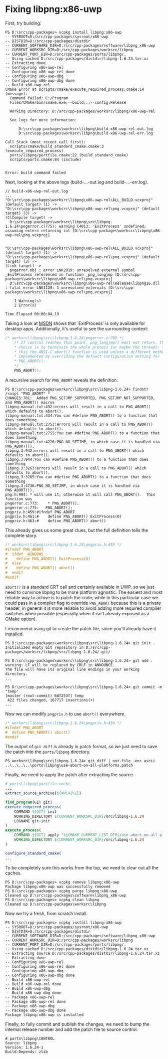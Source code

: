 Fixing libpng:x86-uwp
=====================

First, try building:

```
PS D:\src\cpp-packages> vcpkg install libpng:x86-uwp
-- SYSROOT=D:/src/cpp-packages/sysroot/x86-uwp
-- DISTDIR=D:/src/cpp-packages/distdir
-- CURRENT_SOFTWARE_DIR=D:/src/cpp-packages/software/libpng_x86-uwp
-- CURRENT_WORKSRC_DIR=D:/src/cpp-packages/worksrc/libpng
-- CURRENT_PORT_DIR=D:/src/cpp-packages/ports/libpng/.
-- Using cached D:/src/cpp-packages/distdir/libpng-1.6.24.tar.xz
-- Extracting done
-- Configuring x86-uwp-rel
-- Configuring x86-uwp-rel done
-- Configuring x86-uwp-dbg
-- Configuring x86-uwp-dbg done
-- Build x86-uwp-rel
CMake Error at scripts/cmake/execute_required_process.cmake:14 (message):
  Command failed: C:/Program
  Files/CMake/bin/cmake.exe;--build;.;--config;Release

  Working Directory: D:/src/cpp-packages/worksrc/libpng/x86-uwp-rel

  See logs for more information:

      D:\src\cpp-packages\worksrc\libpng\build-x86-uwp-rel-out.log
      D:\src\cpp-packages\worksrc\libpng\build-x86-uwp-rel-err.log

Call Stack (most recent call first):
  scripts/cmake/build_standard_cmake.cmake:3 (execute_required_process)
  ports/libpng/portfile.cmake:22 (build_standard_cmake)
  scripts/ports.cmake:84 (include)


Error: build command failed
```

Next, looking at the above logs (build-...-out.log and build-...-err.log).

```
// build-x86-uwp-rel-out.log
...
"D:\src\cpp-packages\worksrc\libpng\x86-uwp-rel\ALL_BUILD.vcxproj" (default target) (1) ->
"D:\src\cpp-packages\worksrc\libpng\x86-uwp-rel\png.vcxproj" (default target) (3) ->
(ClCompile target) -> 
  D:\src\cpp-packages\worksrc\libpng\src\libpng-1.6.24\pngerror.c(775): warning C4013: 'ExitProcess' undefined; assuming extern returning int [D:\src\cpp-packages\worksrc\libpng\x86-uwp-rel\png.vcxproj]


"D:\src\cpp-packages\worksrc\libpng\x86-uwp-rel\ALL_BUILD.vcxproj" (default target) (1) ->
"D:\src\cpp-packages\worksrc\libpng\x86-uwp-rel\png.vcxproj" (default target) (3) ->
(Link target) -> 
  pngerror.obj : error LNK2019: unresolved external symbol _ExitProcess referenced in function _png_longjmp [D:\src\cpp-packages\worksrc\libpng\x86-uwp-rel\png.vcxproj]
  D:\src\cpp-packages\worksrc\libpng\x86-uwp-rel\Release\libpng16.dll : fatal error LNK1120: 1 unresolved externals [D:\src\cpp-packages\worksrc\libpng\x86-uwp-rel\png.vcxproj]

    1 Warning(s)
    2 Error(s)

Time Elapsed 00:00:04.19
```
Taking a look at [MSDN](https://msdn.microsoft.com/en-us/library/windows/desktop/ms682658(v=vs.85).aspx) shows that `ExitProcess` is only available for desktop apps. Additionally, it's useful to see the surrounding context:

```c
/* worksrc\libpng\src\libpng-1.6.24\pngerror.c:769 */
    /* If control reaches this point, png_longjmp() must not return. The only
    * choice is to terminate the whole process (or maybe the thread); to do
    * this the ANSI-C abort() function is used unless a different method is
    * implemented by overriding the default configuration setting for
    * PNG_ABORT().
    */
    PNG_ABORT();
```

A recursive search for `PNG_ABORT` reveals the definition:
```
PS D:\src\cpp-packages\worksrc\libpng\src\libpng-1.6.24> findstr /snipl "PNG_ABORT" *
CHANGES:701:  Added PNG_SETJMP_SUPPORTED, PNG_SETJMP_NOT_SUPPORTED, and PNG_ABORT() macros
libpng-manual.txt:432:errors will result in a call to PNG_ABORT() which defaults to abort().
libpng-manual.txt:434:You can #define PNG_ABORT() to a function that does something
libpng-manual.txt:2753:errors will result in a call to PNG_ABORT() which defaults to abort().
libpng-manual.txt:2755:You can #define PNG_ABORT() to a function that does something
libpng-manual.txt:4226:PNG_NO_SETJMP, in which case it is handled via PNG_ABORT()),
libpng.3:942:errors will result in a call to PNG_ABORT() which defaults to abort().
libpng.3:944:You can #define PNG_ABORT() to a function that does something
libpng.3:3263:errors will result in a call to PNG_ABORT() which defaults to abort().
libpng.3:3265:You can #define PNG_ABORT() to a function that does something
libpng.3:4736:PNG_NO_SETJMP, in which case it is handled via PNG_ABORT()),
png.h:994: * will use it; otherwise it will call PNG_ABORT().  This function was
pngerror.c:773:    * PNG_ABORT().
pngerror.c:775:   PNG_ABORT();
pngpriv.h:459:#ifndef PNG_ABORT
pngpriv.h:461:#    define PNG_ABORT() ExitProcess(0)
pngpriv.h:463:#    define PNG_ABORT() abort()
```

This already gives us some great clues, but the full definition tells the complete story.

```c
/* worksrc\libpng\src\libpng-1.6.24\pngpriv.h:459 */
#ifndef PNG_ABORT
#  ifdef _WINDOWS_
#    define PNG_ABORT() ExitProcess(0)
#  else
#    define PNG_ABORT() abort()
#  endif
#endif
```

`abort()` is a standard CRT call and certainly available in UWP, so we just need to convince libpng to be more platform agnostic. The easiest and most reliable way to achive is to patch the code; while in this particular case we could pass in a compiler flag to override `PNG_ABORT` because this is a private header, in general it is more reliable to avoid adding more required compiler switches when possible (especially when it isn't already exposed as a CMake option).

I recommend using git to create the patch file, since you'll already have it installed.
```
PS D:\src\cpp-packages\worksrc\libpng\src\libpng-1.6.24> git init .
Initialized empty Git repository in D:/src/cpp-packages/worksrc/libpng/src/libpng-1.6.24/.git/

PS D:\src\cpp-packages\worksrc\libpng\src\libpng-1.6.24> git add .
warning: LF will be replaced by CRLF in ANNOUNCE.
The file will have its original line endings in your working directory.
...

PS D:\src\cpp-packages\worksrc\libpng\src\libpng-1.6.24> git commit -m "temp"
[master (root-commit) 68f253f] temp
 422 files changed, 167717 insertions(+)
...
```

Now we can modify `pngpriv.h` to use `abort()` everywhere.
```c
/* worksrc\libpng\src\libpng-1.6.24\pngpriv.h:459 */
#ifndef PNG_ABORT
#  define PNG_ABORT() abort()
#endif
```

The output of `git diff` is already in patch format, so we just need to save the patch into the `ports/libpng` directory.
```
PS worksrc\libpng\src\libpng-1.6.24> git diff | out-file -enc ascii ..\..\..\..\ports\libpng\use-abort-on-all-platforms.patch
```

Finally, we need to apply the patch after extracting the source.
```cmake
# ports\libpng\portfile.cmake
...
extract_source_archive(${ARCHIVE})

find_program(GIT git)
execute_required_process(
    COMMAND ${GIT} init
    WORKING_DIRECTORY ${CURRENT_WORKSRC_DIR}/src/libpng-1.6.24
    LOGNAME git-init
)
execute_process(
    COMMAND ${GIT} apply "${CMAKE_CURRENT_LIST_DIR}/use-abort-on-all-platforms.patch" --ignore-whitespace --whitespace=nowarn
    WORKING_DIRECTORY ${CURRENT_WORKSRC_DIR}/src/libpng-1.6.24
)

configure_standard_cmake(
...
```

To be completely sure this works from the top, we need to clear out all the caches.

```
PS D:\src\cpp-packages> vcpkg remove libpng:x86-uwp
Package libpng:x86-uwp was successfully removed
PS D:\src\cpp-packages> vcpkg purge libpng:x86-uwp
Cleaned up D:\src\cpp-packages\software\libpng_x86-uwp
PS D:\src\cpp-packages> vcpkg clean libpng
Cleaned up D:\src\cpp-packages\worksrc\libpng
```

Now we try a fresh, from scratch install.
```
PS D:\src\cpp-packages> vcpkg install libpng:x86-uwp
-- SYSROOT=D:/src/cpp-packages/sysroot/x86-uwp
-- DISTDIR=D:/src/cpp-packages/distdir
-- CURRENT_SOFTWARE_DIR=D:/src/cpp-packages/software/libpng_x86-uwp
-- CURRENT_WORKSRC_DIR=D:/src/cpp-packages/worksrc/libpng
-- CURRENT_PORT_DIR=D:/src/cpp-packages/ports/libpng/.
-- Using cached D:/src/cpp-packages/distdir/libpng-1.6.24.tar.xz
-- Extracting source D:/src/cpp-packages/distdir/libpng-1.6.24.tar.xz
-- Extracting done
-- Configuring x86-uwp-rel
-- Configuring x86-uwp-rel done
-- Configuring x86-uwp-dbg
-- Configuring x86-uwp-dbg done
-- Build x86-uwp-rel
-- Build x86-uwp-rel done
-- Build x86-uwp-dbg
-- Build x86-uwp-dbg done
-- Package x86-uwp-rel
-- Package x86-uwp-rel done
-- Package x86-uwp-dbg
-- Package x86-uwp-dbg done
Package libpng:x86-uwp is installed
```

Finally, to fully commit and publish the changes, we need to bump the internal release number and add the patch file to source control.

```
# ports\libpng\CONTROL
Source: libpng
Version: 1.6.24-1
Build-Depends: zlib
```

